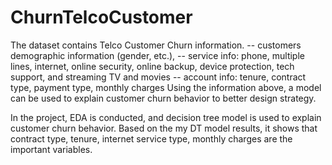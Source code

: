 # ChurnTelcoCustomer
The dataset contains Telco Customer Churn information.
-- customers demographic information (gender, etc.), 
-- service info: phone, multiple lines, internet, online security, online backup, device protection, tech support, and streaming TV and movies
-- account info: tenure, contract type, payment type, monthly charges 
Using the information above, a model can be used to explain customer churn behavior to better design strategy.

In the project, EDA is conducted, and decision tree model is used to explain customer churn behavior. Based on the my DT model results, it shows that contract type, tenure, internet service type, monthly charges are the important variables.
